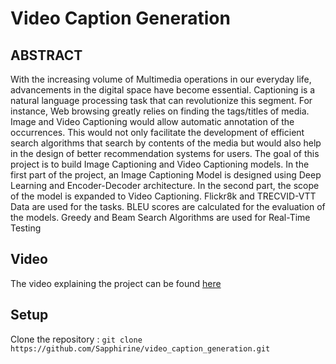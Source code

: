 # Video Caption Generation

## ABSTRACT

With the increasing volume of Multimedia operations in our everyday life, advancements in the
digital space have become essential. Captioning is
a natural language processing task that can revolutionize this segment. For instance, Web browsing
greatly relies on finding the tags/titles of media.
Image and Video Captioning would allow automatic annotation of the occurrences. This would
not only facilitate the development of efficient
search algorithms that search by contents of the
media but would also help in the design of better recommendation systems for users. The goal
of this project is to build Image Captioning and
Video Captioning models. In the first part of the
project, an Image Captioning Model is designed
using Deep Learning and Encoder-Decoder architecture. In the second part, the scope of the
model is expanded to Video Captioning. Flickr8k
and TRECVID-VTT Data are used for the tasks.
BLEU scores are calculated for the evaluation of
the models. Greedy and Beam Search Algorithms
are used for Real-Time Testing

<h2 id="Video">Video</h2>

The video explaining the project can be found  <a href="https://www.youtube.com/watch?v=rJquNZ1nzvY">here</a>

<h2 id="Setup">Setup</h2>
Clone the repository : <code>git clone https://github.com/Sapphirine/video_caption_generation.git</code>

